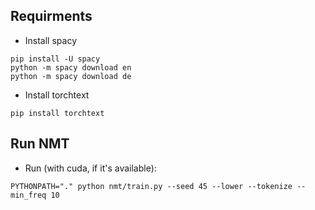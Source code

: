 ## Requirments

* Install spacy

```
pip install -U spacy
python -m spacy download en
python -m spacy download de
```

* Install torchtext

```
pip install torchtext
```

## Run NMT

* Run (with cuda, if it's available):

```
PYTHONPATH="." python nmt/train.py --seed 45 --lower --tokenize --min_freq 10 
```